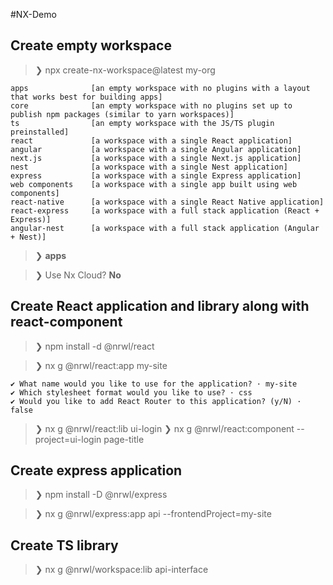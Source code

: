 #NX-Demo

## Create empty workspace

> ❯ npx create-nx-workspace@latest my-org

```
apps              [an empty workspace with no plugins with a layout that works best for building apps]
core              [an empty workspace with no plugins set up to publish npm packages (similar to yarn workspaces)]
ts                [an empty workspace with the JS/TS plugin preinstalled]
react             [a workspace with a single React application]
angular           [a workspace with a single Angular application]
next.js           [a workspace with a single Next.js application]
nest              [a workspace with a single Nest application]
express           [a workspace with a single Express application]
web components    [a workspace with a single app built using web components]
react-native      [a workspace with a single React Native application]
react-express     [a workspace with a full stack application (React + Express)]
angular-nest      [a workspace with a full stack application (Angular + Nest)]
```

> ❯ **apps**

> ❯ Use Nx Cloud? **No**

## Create React application and library along with react-component

> ❯ npm install -d @nrwl/react

> ❯ nx g @nrwl/react:app my-site

```
✔ What name would you like to use for the application? · my-site
✔ Which stylesheet format would you like to use? · css
✔ Would you like to add React Router to this application? (y/N) · false
```

> ❯ nx g @nrwl/react:lib ui-login
> ❯ nx g @nrwl/react:component --project=ui-login page-title

## Create express application

> ❯ npm install -D @nrwl/express

> ❯ nx g @nrwl/express:app api --frontendProject=my-site

## Create TS library

> ❯ nx g @nrwl/workspace:lib api-interface
